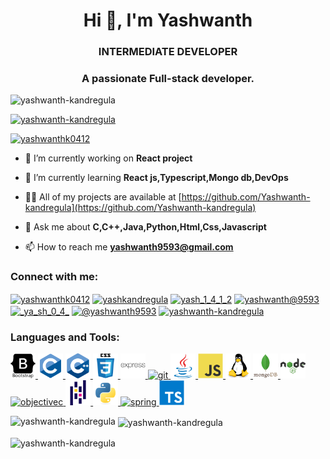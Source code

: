 <h1 align="center">Hi 👋, I'm Yashwanth</h1>
<h3 align="center">INTERMEDIATE DEVELOPER</h3>
<h3 align="center">A passionate Full-stack developer.</h3>

<p align="left"> <img src="https://komarev.com/ghpvc/?username=yashwanth-kandregula&label=Profile%20views&color=0e75b6&style=flat" alt="yashwanth-kandregula" /> </p>

<p align="left"> <a href="https://github.com/ryo-ma/github-profile-trophy"><img src="https://github-profile-trophy.vercel.app/?username=yashwanth-kandregula" alt="yashwanth-kandregula" /></a> </p>

<p align="left"> <a href="https://twitter.com/yashwanthk0412" target="blank"><img src="https://img.shields.io/twitter/follow/yashwanthk0412?logo=twitter&style=for-the-badge" alt="yashwanthk0412" /></a> </p>

- 🔭 I’m currently working on **React project**

- 🌱 I’m currently learning **React js,Typescript,Mongo db,DevOps**

- 👨‍💻 All of my projects are available at [https://github.com/Yashwanth-kandregula](https://github.com/Yashwanth-kandregula)

- 💬 Ask me about **C,C++,Java,Python,Html,Css,Javascript**

- 📫 How to reach me **yashwanth9593@gmail.com**

<h3 align="left">Connect with me:</h3>
<p align="left">
<a href="https://twitter.com/yashwanthk0412" target="blank"><img align="center" src="https://raw.githubusercontent.com/rahuldkjain/github-profile-readme-generator/master/src/images/icons/Social/twitter.svg" alt="yashwanthk0412" height="30" width="40" /></a>
<a href="https://linkedin.com/in/yashkandregula" target="blank"><img align="center" src="https://raw.githubusercontent.com/rahuldkjain/github-profile-readme-generator/master/src/images/icons/Social/linked-in-alt.svg" alt="yashkandregula" height="30" width="40" /></a>
<a href="https://www.codechef.com/users/yash_1_4_1_2" target="blank"><img align="center" src="https://cdn.jsdelivr.net/npm/simple-icons@3.1.0/icons/codechef.svg" alt="yash_1_4_1_2" height="30" width="40" /></a>
<a href="https://www.hackerrank.com/yashwanth@9593" target="blank"><img align="center" src="https://raw.githubusercontent.com/rahuldkjain/github-profile-readme-generator/master/src/images/icons/Social/hackerrank.svg" alt="yashwanth@9593" height="30" width="40" /></a>
<a href="https://www.leetcode.com/_ya_sh_0_4_" target="blank"><img align="center" src="https://raw.githubusercontent.com/rahuldkjain/github-profile-readme-generator/master/src/images/icons/Social/leet-code.svg" alt="_ya_sh_0_4_" height="30" width="40" /></a>
<a href="https://www.hackerearth.com/@yashwanth9593" target="blank"><img align="center" src="https://raw.githubusercontent.com/rahuldkjain/github-profile-readme-generator/master/src/images/icons/Social/hackerearth.svg" alt="@yashwanth9593" height="30" width="40" /></a>
<a href="https://auth.geeksforgeeks.org/user/yashwanth-kandregula" target="blank"><img align="center" src="https://raw.githubusercontent.com/rahuldkjain/github-profile-readme-generator/master/src/images/icons/Social/geeks-for-geeks.svg" alt="yashwanth-kandregula" height="30" width="40" /></a>
</p>

<h3 align="left">Languages and Tools:</h3>
<p align="left"> <a href="https://getbootstrap.com" target="_blank" rel="noreferrer"> <img src="https://raw.githubusercontent.com/devicons/devicon/master/icons/bootstrap/bootstrap-plain-wordmark.svg" alt="bootstrap" width="40" height="40"/> </a> <a href="https://www.cprogramming.com/" target="_blank" rel="noreferrer"> <img src="https://raw.githubusercontent.com/devicons/devicon/master/icons/c/c-original.svg" alt="c" width="40" height="40"/> </a> <a href="https://www.w3schools.com/cpp/" target="_blank" rel="noreferrer"> <img src="https://raw.githubusercontent.com/devicons/devicon/master/icons/cplusplus/cplusplus-original.svg" alt="cplusplus" width="40" height="40"/> </a> <a href="https://www.w3schools.com/css/" target="_blank" rel="noreferrer"> <img src="https://raw.githubusercontent.com/devicons/devicon/master/icons/css3/css3-original-wordmark.svg" alt="css3" width="40" height="40"/> </a> <a href="https://expressjs.com" target="_blank" rel="noreferrer"> <img src="https://raw.githubusercontent.com/devicons/devicon/master/icons/express/express-original-wordmark.svg" alt="express" width="40" height="40"/> </a> <a href="https://git-scm.com/" target="_blank" rel="noreferrer"> <img src="https://www.vectorlogo.zone/logos/git-scm/git-scm-icon.svg" alt="git" width="40" height="40"/> </a> <a href="https://www.java.com" target="_blank" rel="noreferrer"> <img src="https://raw.githubusercontent.com/devicons/devicon/master/icons/java/java-original.svg" alt="java" width="40" height="40"/> </a> <a href="https://developer.mozilla.org/en-US/docs/Web/JavaScript" target="_blank" rel="noreferrer"> <img src="https://raw.githubusercontent.com/devicons/devicon/master/icons/javascript/javascript-original.svg" alt="javascript" width="40" height="40"/> </a> <a href="https://www.linux.org/" target="_blank" rel="noreferrer"> <img src="https://raw.githubusercontent.com/devicons/devicon/master/icons/linux/linux-original.svg" alt="linux" width="40" height="40"/> </a> <a href="https://www.mongodb.com/" target="_blank" rel="noreferrer"> <img src="https://raw.githubusercontent.com/devicons/devicon/master/icons/mongodb/mongodb-original-wordmark.svg" alt="mongodb" width="40" height="40"/> </a> <a href="https://nodejs.org" target="_blank" rel="noreferrer"> <img src="https://raw.githubusercontent.com/devicons/devicon/master/icons/nodejs/nodejs-original-wordmark.svg" alt="nodejs" width="40" height="40"/> </a> <a href="https://developer.apple.com/library/archive/documentation/Cocoa/Conceptual/ProgrammingWithObjectiveC/Introduction/Introduction.html" target="_blank" rel="noreferrer"> <img src="https://www.vectorlogo.zone/logos/apple_objectivec/apple_objectivec-icon.svg" alt="objectivec" width="40" height="40"/> </a> <a href="https://pandas.pydata.org/" target="_blank" rel="noreferrer"> <img src="https://raw.githubusercontent.com/devicons/devicon/2ae2a900d2f041da66e950e4d48052658d850630/icons/pandas/pandas-original.svg" alt="pandas" width="40" height="40"/> </a> <a href="https://www.python.org" target="_blank" rel="noreferrer"> <img src="https://raw.githubusercontent.com/devicons/devicon/master/icons/python/python-original.svg" alt="python" width="40" height="40"/> </a> <a href="https://spring.io/" target="_blank" rel="noreferrer"> <img src="https://www.vectorlogo.zone/logos/springio/springio-icon.svg" alt="spring" width="40" height="40"/> </a> <a href="https://www.typescriptlang.org/" target="_blank" rel="noreferrer"> <img src="https://raw.githubusercontent.com/devicons/devicon/master/icons/typescript/typescript-original.svg" alt="typescript" width="40" height="40"/> </a> </p>

<p><img align="left" src="https://github-readme-stats.vercel.app/api/top-langs?username=yashwanth-kandregula&show_icons=true&locale=en&layout=compact" alt="yashwanth-kandregula" /></p>

<p>&nbsp;<img align="center" src="https://github-readme-stats.vercel.app/api?username=yashwanth-kandregula&show_icons=true&locale=en" alt="yashwanth-kandregula" /></p>

<p><img align="center" src="https://github-readme-streak-stats.herokuapp.com/?user=yashwanth-kandregula&" alt="yashwanth-kandregula" /></p>
